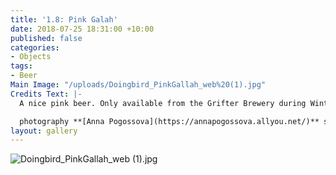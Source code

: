 ```yaml
---
title: '1.8: Pink Galah'
date: 2018-07-25 18:31:00 +10:00
published: false
categories:
- Objects
tags:
- Beer
Main Image: "/uploads/Doingbird_PinkGallah_web%20(1).jpg"
Credits Text: |-
  A nice pink beer. Only available from the Grifter Brewery during Winter.

  photography **[Anna Pogossova](https://annapogossova.allyou.net/)** styling **[Miguel Urbina Tan](https://www.instagram.com/miguelurbinatan)**
layout: gallery
---
```


![Doingbird_PinkGallah_web (1).jpg](/uploads/Doingbird_PinkGallah_web%20(1).jpg)